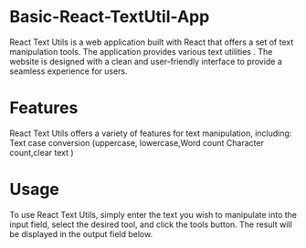 # Basic-React-TextUtil-App

React Text Utils is a web application built with React that offers a set of text manipulation tools. The application provides various text utilities . The website is designed with a clean and user-friendly interface to provide a seamless experience for users.

# Features
React Text Utils offers a variety of features for text manipulation, including:
Text case conversion (uppercase, lowercase,Word count
Character count,clear text )


# Usage
To use React Text Utils, simply enter the text you wish to manipulate into the input field, select the desired tool, and click the tools button. The result will be displayed in the output field below.